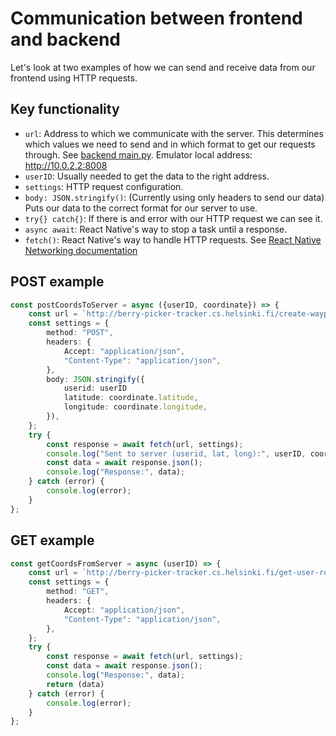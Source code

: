 # Communication between frontend and backend

Let's look at two examples of how we can send and receive data from our frontend using HTTP requests.

## Key functionality

- `url`: Address to which we communicate with the server. This determines which values we need to send and in which format to get our requests through. See [backend main.py](https://github.com/hy-ohtu-syksy-22-bpt/berry-picker-tracker-server/blob/main/src/main.py). Emulator local address: http://10.0.2.2:8008
- `userID`: Usually needed to get the data to the right address.
- `settings`: HTTP request configuration.
- `body: JSON.stringify()`: (Currently using only headers to send our data) Puts our data to the correct format for our server to use.
- `try{} catch{}`: If there is and error with our HTTP request we can see it.
- `async await`: React Native's way to stop a task until a response.
- `fetch()`: React Native's way to handle HTTP requests. See [React Native Networking documentation](https://reactnative.dev/docs/network)

## POST example

```typescript
const postCoordsToServer = async ({userID, coordinate}) => {
	const url = `http://berry-picker-tracker.cs.helsinki.fi/create-waypoint`;
	const settings = {
		method: "POST",
		headers: {
			Accept: "application/json",
			"Content-Type": "application/json",
		},
		body: JSON.stringify({
			userid: userID
			latitude: coordinate.latitude,
			longitude: coordinate.longitude,
		}),
	};
	try {
		const response = await fetch(url, settings);
		console.log("Sent to server (userid, lat, long):", userID, coordinate.latitude, coordinate.longitude);
		const data = await response.json();
		console.log("Response:", data);
	} catch (error) {
		console.log(error);
	}
};

```

## GET example

```typescript
const getCoordsFromServer = async (userID) => {
	const url = `http://berry-picker-tracker.cs.helsinki.fi/get-user-routes/{userID}`;
	const settings = {
		method: "GET",
		headers: {
			Accept: "application/json",
			"Content-Type": "application/json",
		},
	};
	try {
		const response = await fetch(url, settings);
		const data = await response.json();
		console.log("Response:", data);
		return (data)
	} catch (error) {
		console.log(error);
	}
};

```
